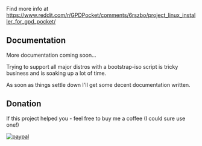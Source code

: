 Find more info at https://www.reddit.com/r/GPDPocket/comments/6rszbo/project_linux_installer_for_gpd_pocket/

## Documentation

More documentation coming soon...

Trying to support all major distros with a bootstrap-iso script is tricky business and is soaking up a lot of time.

As soon as things settle down I'll get some decent documentation written.

## Donation
If this project helped you - feel free to buy me a coffee (I could sure use one!)

[![paypal](https://www.paypalobjects.com/en_US/i/btn/btn_donateCC_LG.gif)](https://www.paypal.com/cgi-bin/webscr?cmd=_s-xclick&hosted_button_id=JGZUV7JA5A44E)